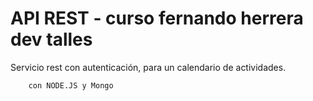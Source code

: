 # API REST - curso fernando herrera dev talles
Servicio rest con autenticación, para un calendario de actividades.


```
    con NODE.JS y Mongo
```